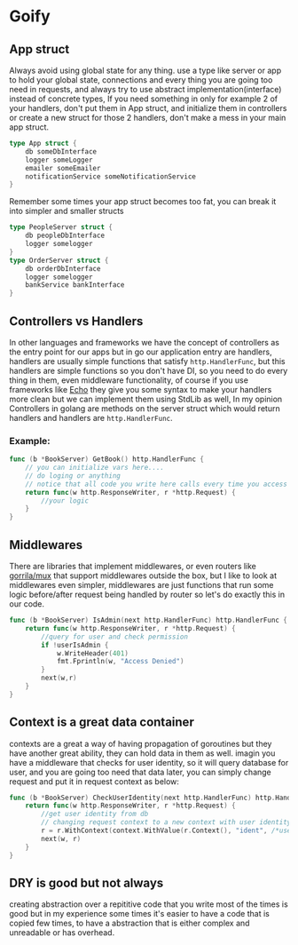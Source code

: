 # Goify


## App struct
Always avoid using global state for any thing. use a type like server or app to hold your global state, connections and every thing you are going too need in requests, and always try to use abstract implementation(interface) instead of concrete types, If you need something in only for example 2 of your handlers, don't put them in App struct, and initialize them in controllers or create a new struct for those 2 handlers, don't make a mess in your main app struct.
```go
type App struct {
    db someDbInterface
    logger someLogger
    emailer someEmailer
    notificationService someNotificationService
}
```
Remember some times your app struct becomes too fat, you can break it into simpler and smaller structs
```go
type PeopleServer struct {
    db peopleDbInterface
    logger somelogger
}
type OrderServer struct {
    db orderDbInterface
    logger somelogger
    bankService bankInterface
}
```


## Controllers vs Handlers
In other languages and frameworks we have the concept of controllers as the entry point for our apps but in go our application entry are handlers, handlers are usually simple functions that satisfy `http.HandlerFunc`, but this handlers are simple functions so you don't have DI, so you need to do every thing in them, even middleware functionality, of course if you use frameworks like [Echo](http://github.com/labstack/echo) they give you some syntax to make your handlers more clean but we can implement them using StdLib as well,
In my opinion Controllers in golang are methods on the server struct which would return handlers and handlers are `http.HandlerFunc`.
### Example:
```go
func (b *BookServer) GetBook() http.HandlerFunc {
    // you can initialize vars here....
    // do loging or anything
    // notice that all code you write here calls every time you access this controller
    return func(w http.ResponseWriter, r *http.Request) {
        //your logic
    }
} 
```
## Middlewares
There are libraries that implement middlewares, or even routers like [gorrila/mux](http://github.com/gorrila/mux) that support middlewares outside the box, but I like to look at middlewares even simpler, middlewares are just functions that run some logic before/after request being handled by router so let's do exactly this in our code.
```go
func (b *BookServer) IsAdmin(next http.HandlerFunc) http.HandlerFunc {
    return func(w http.ResponseWriter, r *http.Request) {
        //query for user and check permission
        if !userIsAdmin {
            w.WriteHeader(401)
            fmt.Fprintln(w, "Access Denied")
        }
        next(w,r)
    }
}
```

## Context is a great data container
contexts are a great a way of having propagation of goroutines but they have another great ability, they can hold data in them as well.
imagin you have a middleware that checks for user identity, so it will query database for user, and you are going too need that data later, you can simply change request and put it in request context as below:
```go
func (b *BookServer) CheckUserIdentity(next http.HandlerFunc) http.HandlerFunc {
    return func(w http.ResponseWriter, r *http.Request) {
        //get user identity from db
        // changing request context to a new context with user identity
        r = r.WithContext(context.WithValue(r.Context(), "ident", /*user identity*/))
        next(w, r)
    }
}
```

## DRY is good but not always
creating abstraction over a repititive code that you write most of the times is good but in my experience some times it's easier to have a code that is copied few times, to have a abstraction that is either complex and unreadable or has overhead.

